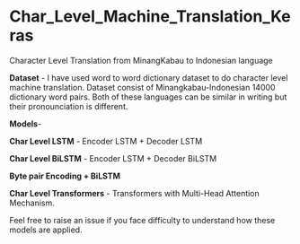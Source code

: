 # Char_Level_Machine_Translation_Keras

Character Level Translation from MinangKabau to Indonesian language

**Dataset** - I have used word to word dictionary dataset to do character level machine translation. Dataset consist of Minangkabau-Indonesian 14000 dictionary word pairs. Both of
these languages can be similar in writing but their pronounciation is different.


**Models**-

  **Char Level LSTM** - Encoder LSTM + Decoder LSTM

  **Char Level BiLSTM** - Encoder LSTM + Decoder BiLSTM

  **Byte pair Encoding + BiLSTM** 

  **Char Level Transformers** - Transformers with Multi-Head Attention Mechanism.

Feel free to raise an issue if you face difficulty to understand how these models are applied.
